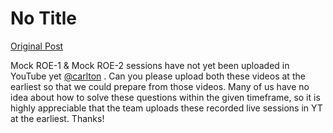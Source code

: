 # No Title

[Original Post](https://discourse.onlinedegree.iitm.ac.in/t/168449/54)

<p>Mock ROE-1 &amp; Mock ROE-2 sessions have not yet been uploaded in YouTube yet <a class="mention" href="/u/carlton">@carlton</a> . Can you please upload both these videos at the earliest so that we could prepare from those videos. Many of us have no idea about how to solve these questions within the given timeframe, so it is highly appreciable that the team uploads these recorded live sessions in YT at the earliest. Thanks!</p>